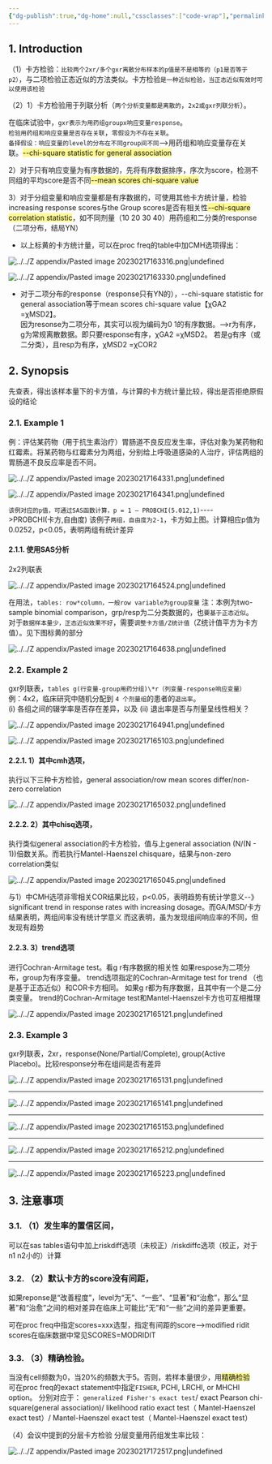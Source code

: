 ```yaml
---
{"dg-publish":true,"dg-home":null,"cssclasses":["code-wrap"],"permalink":"/03 STAT/书中的统计知识/第16章 The Chi-Square Test卡方检验/","dgPassFrontmatter":true}
---
```


## 1. Introduction

（1）卡方检验：`比较两个2xr/多个gxr离散分布样本的p值是不是相等的（p1是否等于p2）`，与二项检验正态近似的方法类似。卡方检验`是一种近似检验，当正态近似有效时可以使用该检验`

（2）1）卡方检验用于列联分析（`两个分析变量都是离散的`，`2x2或gxr列联分析`）。  

在临床试验中，`gxr表示为用药组groupx响应变量response`。  
	`检验用药组和响应变量是否存在关联`，`零假设为不存在关联`。  
	`备择假设：响应变量的level的分布在不同group间不同`-->用药组和响应变量存在关联。<span style="background:#fff88f">--chi-square statistic for general association</span>

2）对于只有响应变量为有序数据的，先将有序数据排序，序次为score，检测不同组的平均score是否不同<span style="background:#fff88f">--mean scores chi-square value</span>

3）对于分组变量和响应变量都是有序数据的，可使用其他卡方统计量，检验increasing response scores与the Group scores是否有相关性<span style="background:#fff88f">--chi-square correlation statistic</span>，如不同剂量（10 20 30 40）用药组和二分类的response（二项分布，结局YN）

- 以上标黄的卡方统计量，可以在proc freq的table中加CMH选项得出：

![../../Z appendix/Pasted image 20230217163316.png|undefined](/img/user/Z%20appendix/Pasted%20image%2020230217163316.png)

![../../Z appendix/Pasted image 20230217163330.png|undefined](/img/user/Z%20appendix/Pasted%20image%2020230217163330.png)

- 对于二项分布的response（response只有YN的），--chi-square statistic for general association等于mean scores chi-square value【χGA2 =χMSD2】。  
	因为resonse为二项分布，其实可以视为编码为0 1的有序数据。-->r为有序，g为常规离散数据。即只要response有序，χGA2 =χMSD2。
	若是g有序（或二分类），且resp为有序，χMSD2 =χCOR2

## 2. Synopsis

先查表，得出该样本量下的卡方值，与计算的卡方统计量比较，得出是否拒绝原假设的结论

### 2.1. Example 1
例：评估某药物（用于抗生素治疗）胃肠道不良反应发生率，评估对象为某药物和红霉素。将某药物与红霉素分为两组，分别给上呼吸道感染的人治疗，评估两组的胃肠道不良反应率是否不同。

![../../Z appendix/Pasted image 20230217164331.png|undefined](/img/user/Z%20appendix/Pasted%20image%2020230217164331.png)

![../../Z appendix/Pasted image 20230217164341.png|undefined](/img/user/Z%20appendix/Pasted%20image%2020230217164341.png)

`该例对应的p值，可通过SAS函数计算，p = 1 – PROBCHI(5.012,1)`---->PROBCHI(卡方,自由度)
该例子`两组，自由度为2-1`，卡方如上图。计算相应p值为0.0252，p<0.05，表明两组有统计差异

#### 2.1.1. 使用SAS分析

2x2列联表

![../../Z appendix/Pasted image 20230217164524.png|undefined](/img/user/Z%20appendix/Pasted%20image%2020230217164524.png)

在用法，`tables: row*column，一般row variable为group变量`
注：本例为two-sample binomial comparison，grp/resp为二分类数据的，也`要基于正态近似`。  
对于`数据样本量少，正态近似效果不好`，需要`调整卡方值/Z统计值`（Z统计值平方为卡方值）。见下图标黄的部分

![../../Z appendix/Pasted image 20230217164638.png|undefined](/img/user/Z%20appendix/Pasted%20image%2020230217164638.png)

### 2.2. Example 2

gxr列联表，`tables g(行变量-group用药分组)\*r（列变量-response响应变量）`  
例：4x2，临床研究中随机分配到 `4 个剂量组`的患者的`退出率`。   
	(i) 各组之间的辍学率是否存在差异，以及 (ii) 退出率是否与剂量呈线性相关？

![../../Z appendix/Pasted image 20230217164941.png|undefined](/img/user/Z%20appendix/Pasted%20image%2020230217164941.png)

![../../Z appendix/Pasted image 20230217165103.png|undefined](/img/user/Z%20appendix/Pasted%20image%2020230217165103.png)

#### 2.2.1. 1）其中cmh选项，  

执行以下三种卡方检验，general association/row mean scores differ/non-zero correlation

![../../Z appendix/Pasted image 20230217165032.png|undefined](/img/user/Z%20appendix/Pasted%20image%2020230217165032.png)

#### 2.2.2. 2）其中chisq选项， 

执行类似general association的卡方检验，值与上general association (N/(N - 1))倍数关系。而若执行Mantel-Haenszel chisquare，结果与non-zero correlation类似

![../../Z appendix/Pasted image 20230217165045.png|undefined](/img/user/Z%20appendix/Pasted%20image%2020230217165045.png)

与1）中CMH选项非零相关COR结果比较，p<0.05，表明趋势有统计学意义--》significant trend in response rates with increasing dosage。而GA/MSD/卡方结果表明，两组间率没有统计学意义
而这表明，虽为发现组间响应率的不同，但发现有趋势

#### 2.2.3. 3）trend选项    

进行Cochran-Armitage test。看g r有序数据的相关性
如果respose为二项分布，group为有序变量。
  trend选项指定的Cochran-Armitage test  for trend （也是基于正态近似）和COR卡方相同。 
如果g r都为有序数据，且其中有一个是二分类变量。
  trend的Cochran-Armitage test和Mantel-Haenszel卡方也可互相推理

![../../Z appendix/Pasted image 20230217165121.png|undefined](/img/user/Z%20appendix/Pasted%20image%2020230217165121.png)

### 2.3. Example 3

gxr列联表，2xr，response(None/Partial/Complete), group(Active Placebo)。比较response分布在组间是否有差异

![../../Z appendix/Pasted image 20230217165131.png|undefined](/img/user/Z%20appendix/Pasted%20image%2020230217165131.png)  

---

![../../Z appendix/Pasted image 20230217165141.png|undefined](/img/user/Z%20appendix/Pasted%20image%2020230217165141.png)

---

![../../Z appendix/Pasted image 20230217165153.png|undefined](/img/user/Z%20appendix/Pasted%20image%2020230217165153.png)

---

![../../Z appendix/Pasted image 20230217165212.png|undefined](/img/user/Z%20appendix/Pasted%20image%2020230217165212.png)  

---

![../../Z appendix/Pasted image 20230217165223.png|undefined](/img/user/Z%20appendix/Pasted%20image%2020230217165223.png)

## 3. 注意事项

### 3.1. （1）发生率的置信区间，  

可以在sas tables语句中加上riskdiff选项（未校正）/riskdiffc选项（校正，对于n1 n2小的）计算

### 3.2. （2）默认卡方的score没有间距，  

如果reponse是“改善程度”，level为“无”、“一些”、“显著”和“治愈”，那么“显著”和“治愈”之间的相对差异在临床上可能比“无”和“一些”之间的差异更重要。  

可在proc freq中指定scores=xxx选型，指定有间距的score-->modified ridit scores在临床数据中常见SCORES=MODRIDIT 

### 3.3. （3）精确检验。

当没有cell频数为0，当20%的频数大于5。否则，若样本量很少，用<span style="background:#fff88f">精确检验</span>  
可在proc freq的exact statement中指定`FISHER`, PCHI, LRCHI, or MHCHI option。
分别对应于：
	`generalized Fisher's exact test`/
	exact Pearson chi-square(general association)/
	 likelihood ratio exact test（ Mantel-Haenszel exact test）/
	 Mantel-Haenszel exact test（ Mantel-Haenszel exact test）

（4）会议中提到的分层卡方检验
分层变量用药组发生率比较：

![../../Z appendix/Pasted image 20230217172517.png|undefined](/img/user/Z%20appendix/Pasted%20image%2020230217172517.png)

